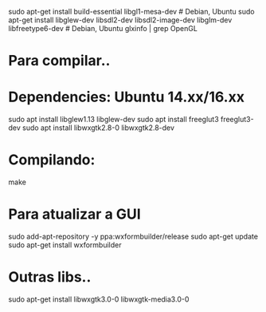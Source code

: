 
sudo apt-get install build-essential libgl1-mesa-dev  # Debian, Ubuntu
sudo apt-get install libglew-dev libsdl2-dev libsdl2-image-dev libglm-dev libfreetype6-dev  # Debian, Ubuntu
glxinfo | grep OpenGL

# Para compilar..
# Dependencies: Ubuntu 14.xx/16.xx
sudo apt install libglew1.13 libglew-dev
sudo apt install freeglut3 freeglut3-dev
sudo apt install libwxgtk2.8-0 libwxgtk2.8-dev
# Compilando:
make

# Para atualizar a GUI
sudo add-apt-repository -y ppa:wxformbuilder/release
sudo apt-get update
sudo apt-get install wxformbuilder


# Outras libs..
sudo apt-get install libwxgtk3.0-0 libwxgtk-media3.0-0

